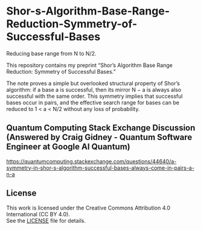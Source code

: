 # Shor-s-Algorithm-Base-Range-Reduction-Symmetry-of-Successful-Bases
Reducing base range from N to N/2.

This repository contains my preprint “Shor’s Algorithm Base Range Reduction: Symmetry of Successful Bases.”

The note proves a simple but overlooked structural property of Shor’s algorithm: if a base a is successful, then its mirror N − a is always also successful with the same order. This symmetry implies that successful bases occur in pairs, and the effective search range for bases can be reduced to 1 < a < N/2 without any loss of probability.

## Quantum Computing Stack Exchange Discussion (Answered by Craig Gidney - Quantum Software Engineer at Google AI Quantum)
https://quantumcomputing.stackexchange.com/questions/44640/a-symmetry-in-shor-s-algorithm-successful-bases-always-come-in-pairs-a-n-a

## License
This work is licensed under the Creative Commons Attribution 4.0 International (CC BY 4.0).  
See the [LICENSE](LICENSE) file for details.


